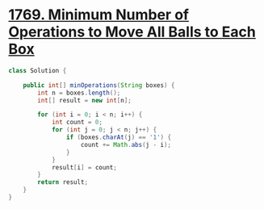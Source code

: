 # [1769. Minimum Number of Operations to Move All Balls to Each Box](https://leetcode.com/problems/minimum-number-of-operations-to-move-all-balls-to-each-box)

```Java
class Solution {

    public int[] minOperations(String boxes) {
        int n = boxes.length();
        int[] result = new int[n];

        for (int i = 0; i < n; i++) {
            int count = 0;
            for (int j = 0; j < n; j++) {
                if (boxes.charAt(j) == '1') {
                    count += Math.abs(j - i);
                }
            }
            result[i] = count;
        }
        return result;
    }
}
```
